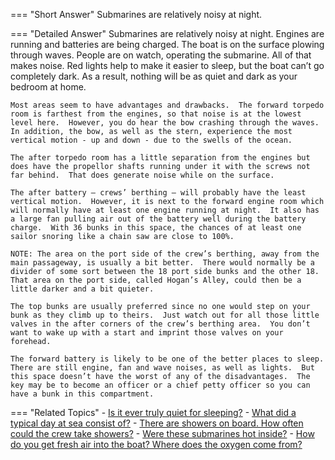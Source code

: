 
=== "Short Answer"
    Submarines are relatively noisy at night.

=== "Detailed Answer"
    Submarines are relatively noisy at night.  Engines are running and batteries are being charged.  The boat is on the surface plowing through waves.  People are on watch, operating the submarine.  All of that makes noise.  Red lights help to make it easier to sleep, but the boat can’t go completely dark.  As a result, nothing will be as quiet and dark as your bedroom at home.

    Most areas seem to have advantages and drawbacks.  The forward torpedo room is farthest from the engines, so that noise is at the lowest level here.  However, you do hear the bow crashing through the waves.  In addition, the bow, as well as the stern, experience the most vertical motion - up and down - due to the swells of the ocean.

    The after torpedo room has a little separation from the engines but does have the propellor shafts running under it with the screws not far behind.  That does generate noise while on the surface.

    The after battery – crews’ berthing – will probably have the least vertical motion.  However, it is next to the forward engine room which will normally have at least one engine running at night.  It also has a large fan pulling air out of the battery well during the battery charge.  With 36 bunks in this space, the chances of at least one sailor snoring like a chain saw are close to 100%.

    NOTE: The area on the port side of the crew’s berthing, away from the main passageway, is usually a bit better.  There would normally be a divider of some sort between the 18 port side bunks and the other 18.  That area on the port side, called Hogan’s Alley, could then be a little darker and a bit quieter.

    The top bunks are usually preferred since no one would step on your bunk as they climb up to theirs.  Just watch out for all those little valves in the after corners of the crew’s berthing area.  You don’t want to wake up with a start and imprint those valves on your forehead.

    The forward battery is likely to be one of the better places to sleep.  There are still engine, fan and wave noises, as well as lights.  But this space doesn’t have the worst of any of the disadvantages.  The key may be to become an officer or a chief petty officer so you can have a bunk in this compartment.

=== "Related Topics"
    - [Is it ever truly quiet for sleeping?](../FAQs/is-it-ever-truly-quiet-for-sleeping.md)
    - [What did a typical day at sea consist of?](../FAQs/what-did-a-typical-day-at-sea-consist-of.md)
    - [There are showers on board.  How often could the crew take showers?](../FAQs/there-are-showers-on-board-how-often-could-the-crew-take-showers.md)
    - [Were these submarines hot inside?](../FAQs/were-these-submarines-hot-inside.md)
    - [How do you get fresh air into the boat?  Where does the oxygen come from?](../FAQs/how-do-you-get-fresh-air-into-the-boat-where-does-the-oxygen-come-from.md)
